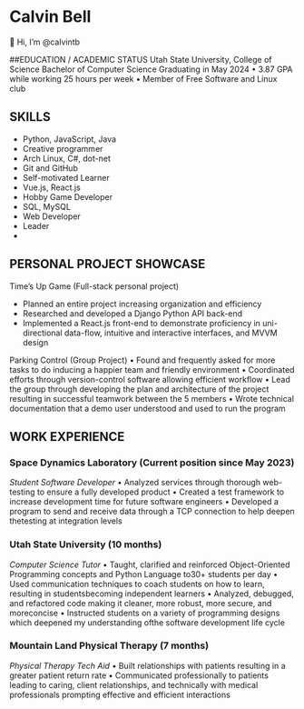 # Calvin Bell
👋 Hi, I’m @calvintb

##EDUCATION / ACADEMIC STATUS
Utah State University, College of Science
  Bachelor of Computer Science
    Graduating in May 2024
• 3.87 GPA while working 25 hours per week
• Member of Free Software and Linux club
## SKILLS
- Python, JavaScript, Java
- Creative programmer
- Arch Linux, C#, dot-net
- Git and GitHub
- Self-motivated Learner
- Vue.js, React.js
- Hobby Game Developer
- SQL, MySQL
- Web Developer
- Leader
- 
## PERSONAL PROJECT SHOWCASE
Time’s Up Game (Full-stack personal project)
- Planned an entire project increasing organization and efficiency
- Researched and developed a Django Python API back-end
- Implemented a React.js front-end to demonstrate proficiency in uni-directional data-flow, intuitive and interactive interfaces, and MVVM design

Parking Control (Group Project)
• Found and frequently asked for more tasks to do inducing a happier team and friendly environment
• Coordinated efforts through version-control software allowing efficient workflow
• Lead the group through developing the plan and architecture of the project resulting in successful teamwork between the 5 members
• Wrote technical documentation that a demo user understood and used to run the program
## WORK EXPERIENCE
### Space Dynamics Laboratory (Current position since May 2023)
_Student Software Developer_
• Analyzed services through thorough web-testing to ensure a fully developed product
• Created a test framework to increase development time for future software engineers
• Developed a program to send and receive data through a TCP connection to help deepen thetesting at integration levels
### Utah State University (10 months)
_Computer Science Tutor_
• Taught, clarified and reinforced Object-Oriented Programming concepts and Python Language to30+ students per day
• Used communication techniques to coach students on how to learn, resulting in studentsbecoming independent learners
• Analyzed, debugged, and refactored code making it cleaner, more robust, more secure, and moreconcise
• Instructed students on a variety of programming designs which deepened my understanding ofthe software development life cycle
### Mountain Land Physical Therapy (7 months)
_Physical Therapy Tech Aid_
• Built relationships with patients resulting in a greater patient return rate
• Communicated professionally to patients leading to caring, client relationships, and technically
with medical professionals prompting effective and efficient interactions
